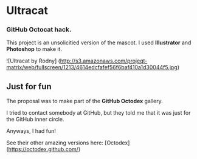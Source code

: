 # Ultracat

### GitHub Octocat hack.

This project is an unsolicitied version of the mascot. I used **Illustrator** and **Photoshop** to make it.


![Ultracat by Rodny] (http://s3.amazonaws.com/projeqt-matrix/web/fullscreen/1213/4614edcfafef56f6baf410a1d30044f5.jpg)

## Just for fun

The proposal was to make part of the **GitHub Octodex** gallery.

I tried to contact somebody at GitHub, but they told me that it was just for the GitHub inner circle.


Anyways, I had fun!


See their other amazing versions here: [Octodex] (https://octodex.github.com/)

